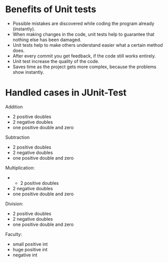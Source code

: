 # Benefits of Unit tests

- Possible mistakes are discovered while coding the program already (instantly).
- When making changes in the code, unit tests help to guarantee that nothing else has been damaged.
- Unit tests help to make others understand easier what a certain method does.
- After every commit you get feedback, if the code still works entirely.
- Unit test increase the quality of the code.
- Saves time as the project gets more complex, because the problems show instantly.


# Handled cases in JUnit-Test
Addition
- 2 positive doubles
- 2 negative doubles
- one positive double and zero

Subtraction
- 2 positive doubles
- 2 negative doubles
- one positive double and zero

Multiplication:
- - 2 positive doubles
- 2 negative doubles
- one positive double and zero

Division:
- 2 positive doubles
- 2 negative doubles
- one positive double and zero

Faculty:
- small positive int
- huge positive int
- negative int